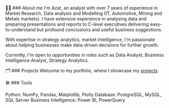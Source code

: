 🧑‍💻 ### About me
I'm Azat, an analyst with over 7 years of experience in Market Research, Data analysis and Modelling (IT, Automotive, Mining and Metals markets).
I have extensive experience in analysing data and preparing presentations and reports to C-level executives delivering easy-to-understand but profound conclusions and useful business suggestions. 

With expertise in strategy analytics, market intelligence, I'm passionate about helping businesses make data-driven decisions for further growth.

Currently, I'm open to opportunities in roles such as Data Analyst, Business Intelligence Analyst, Strategy Analytics.

🗂️ ### Projects
Welcome to my portfolio, where I showcase my [projects](https://pages.github.com/)

🛠️ ### Tools

Python: NumPy, Pandas, Matplotlib, Plotly
Database: PostgreSQL, MySQL, SQL Server
Business Intelligence: Power BI, PowerQuery

